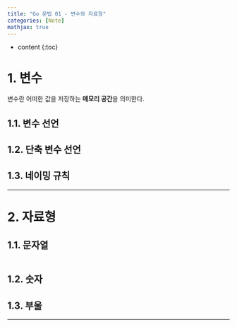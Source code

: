 ```yaml
---
title: "Go 문법 01 - 변수와 자료형"
categories: [Note]
mathjax: true
---
```


* content
{:toc}
# 1. 변수

변수란 어떠한 값을 저장하는 **메모리 공간**을 의미한다.

## 1.1. 변수 선언

## 1.2. 단축 변수 선언

## 1.3. 네이밍 규칙

---

# 2. 자료형

## 1.1. 문자열

```go
```



## 1.2. 숫자

## 1.3. 부울

---
